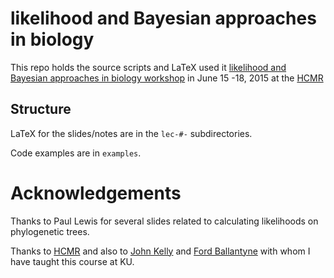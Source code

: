 # likelihood and Bayesian approaches in biology
This repo holds the source scripts and LaTeX used
it [likelihood and Bayesian approaches in biology workshop](http://mtholder.github.io/like-bayes-bio/)
in June 15 -18, 2015 at the [HCMR](http://www.hcmr.gr/en/)

## Structure
LaTeX for the slides/notes are in the `lec-#-` subdirectories.

Code examples are in `examples`.

# Acknowledgements
Thanks to Paul Lewis for several slides related to calculating likelihoods on
phylogenetic trees.


Thanks to [HCMR](http://www.hcmr.gr/en/) and also 
to [John Kelly](http://eeb.ku.edu/john-kelly)
and [Ford Ballantyne](http://fb4.ecology.uga.edu/people.html)
with whom I have taught this course at KU.